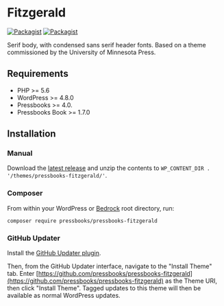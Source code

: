 # Fitzgerald

[![Packagist](https://img.shields.io/packagist/l/pressbooks/pressbooks-fitzgerald.svg)](https://packagist.org/packages/pressbooks/pressbooks-fitzgerald) [![Packagist](https://img.shields.io/packagist/v/pressbooks/pressbooks-fitzgerald.svg)](https://packagist.org/packages/pressbooks/pressbooks-fitzgerald)

Serif body, with condensed sans serif header fonts. Based on a theme commissioned by the University of Minnesota Press.

## Requirements

* PHP >= 5.6
* WordPress >= 4.8.0
* Pressbooks >= 4.0.
* Pressbooks Book >= 1.7.0

## Installation

### Manual

Download the [latest release](https://github.com/pressbooks/pressbooks-fitzgerald/releases/latest/) and unzip the contents to `WP_CONTENT_DIR . '/themes/pressbooks-fitzgerald/'`.

### Composer

From within your WordPress or [Bedrock](https://roots.io/bedrock/) root directory, run:

```
composer require pressbooks/pressbooks-fitzgerald
```

### GitHub Updater

Install the [GitHub Updater plugin](https://github.com/afragen/github-updater).

Then, from the GitHub Updater interface, navigate to the "Install Theme" tab. Enter [https://github.com/pressbooks/pressbooks-fitzgerald](https://github.com/pressbooks/pressbooks-fitzgerald) as the Theme URI, then click "Install Theme". Tagged updates to this theme will then be available as normal WordPress updates.
